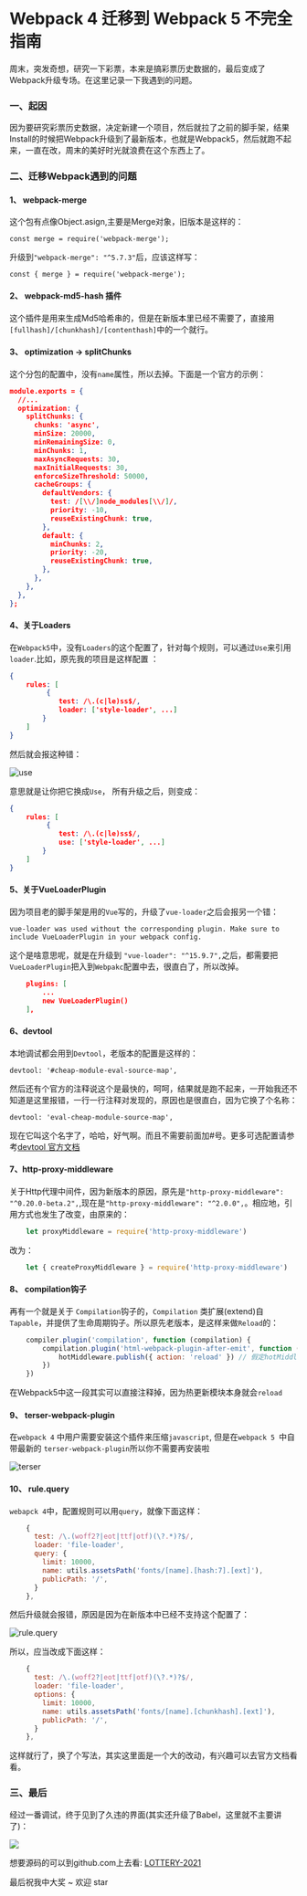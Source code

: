 # Webpack 4 迁移到 Webpack 5 不完全指南

周末，突发奇想，研究一下彩票，本来是搞彩票历史数据的，最后变成了Webpack升级专场。在这里记录一下我遇到的问题。

### 一、起因

因为要研究彩票历史数据，决定新建一个项目，然后就拉了之前的脚手架，结果Install的时候把Webpack升级到了最新版本，也就是Webpack5，然后就跑不起来，一直在改，周末的美好时光就浪费在这个东西上了。

### 二、迁移Webpack遇到的问题

#### 1、 webpack-merge

这个包有点像Object.asign,主要是Merge对象，旧版本是这样的：

    const merge = require('webpack-merge');

升级到`"webpack-merge": "^5.7.3"`后，应该这样写：

    const { merge } = require('webpack-merge');

#### 2、 webpack-md5-hash 插件

这个插件是用来生成Md5哈希串的，但是在新版本里已经不需要了，直接用 `[fullhash]/[chunkhash]/[contenthash]`中的一个就行。

#### 3、 optimization -> splitChunks

这个分包的配置中，没有`name`属性，所以去掉。下面是一个官方的示例：

```json
module.exports = {
  //...
  optimization: {
    splitChunks: {
      chunks: 'async',
      minSize: 20000,
      minRemainingSize: 0,
      minChunks: 1,
      maxAsyncRequests: 30,
      maxInitialRequests: 30,
      enforceSizeThreshold: 50000,
      cacheGroups: {
        defaultVendors: {
          test: /[\\/]node_modules[\\/]/,
          priority: -10,
          reuseExistingChunk: true,
        },
        default: {
          minChunks: 2,
          priority: -20,
          reuseExistingChunk: true,
        },
      },
    },
  },
};
```

#### 4、关于Loaders

在`Webpack5`中，没有`Loaders`的这个配置了，针对每个规则，可以通过`Use`来引用`loader`.比如，原先我的项目是这样配置 ：

```json
{
    rules: [
         {
            test: /\.(c|le)ss$/,
            loader: ['style-loader', ...]
        }
    ]
}

```
然后就会报这种错：

![use](./image/use.png)

意思就是让你把它换成`Use`， 所有升级之后，则变成：

```json
{
    rules: [
         {
            test: /\.(c|le)ss$/,
            use: ['style-loader', ...]
        }
    ]
}

```
#### 5、关于VueLoaderPlugin

因为项目老的脚手架是用的`Vue`写的，升级了`vue-loader`之后会报另一个错：

    vue-loader was used without the corresponding plugin. Make sure to include VueLoaderPlugin in your webpack config.

这个是啥意思呢，就是在升级到 `"vue-loader": "^15.9.7",`之后，都需要把`VueLoaderPlugin`把入到`Webpakc`配置中去，很直白了，所以改掉。

```json
    plugins: [
        ...
        new VueLoaderPlugin()
    ],
```

#### 6、devtool

本地调试都会用到`Devtool`，老版本的配置是这样的：

    devtool: '#cheap-module-eval-source-map',

然后还有个官方的注释说这个是最快的，呵呵，结果就是跑不起来，一开始我还不知道是这里报错，一行一行注释对发现的，原因也是很直白，因为它换了个名称：

    devtool: 'eval-cheap-module-source-map',

现在它叫这个名字了，哈哈，好气啊。而且不需要前面加#号。更多可选配置请参考[devtool 官方文档](https://webpack.docschina.org/configuration/devtool/#root)

#### 7、http-proxy-middleware
关于Http代理中间件，因为新版本的原因，原先是`"http-proxy-middleware": "^0.20.0-beta.2",`,现在是`"http-proxy-middleware": "^2.0.0",`。相应地，引用方式也发生了改变，由原来的：

```javascript
    let proxyMiddleware = require('http-proxy-middleware')
```

改为：

```javascript
    let { createProxyMiddleware } = require('http-proxy-middleware')
```

#### 8、 compilation钩子

再有一个就是关于 `Compilation`钩子的，`Compilation` 类扩展(extend)自 `Tapable`，并提供了生命周期钩子。所以原先老版本，是这样来做`Reload`的：

```javascript
    compiler.plugin('compilation', function (compilation) {
        compilation.plugin('html-webpack-plugin-after-emit', function (data, cb) {
            hotMiddleware.publish({ action: 'reload' }) // 假定hotMiddleware已定义
        })
    })
```
在Webpack5中这一段其实可以直接注释掉，因为热更新模块本身就会`reload`

#### 9、 terser-webpack-plugin
在`webpack 4` 中用户需要安装这个插件来压缩`javascript`, 但是在`webpack 5 `中自带最新的 `terser-webpack-plugin`所以你不需要再安装啦

![terser](./image/terser-webpack.png)

#### 10、 rule.query
`webapck 4`中，配置规则可以用`query`，就像下面这样：

```javascript
    {
      test: /\.(woff2?|eot|ttf|otf)(\?.*)?$/,
      loader: 'file-loader',
      query: {
        limit: 10000,
        name: utils.assetsPath('fonts/[name].[hash:7].[ext]'),
        publicPath: '/',
      }
    },

```
然后升级就会报错，原因是因为在新版本中已经不支持这个配置了：

![rule.query](./image/rule.query.png)

所以，应当改成下面这样：

```javascript
    {
      test: /\.(woff2?|eot|ttf|otf)(\?.*)?$/,
      loader: 'file-loader',
      options: {
        limit: 10000,
        name: utils.assetsPath('fonts/[name].[chunkhash].[ext]'),
        publicPath: '/',
      }
    },

```
这样就行了，换了个写法，其实这里面是一个大的改动，有兴趣可以去官方文档看看。


### 三、最后

经过一番调试，终于见到了久违的界面(其实还升级了Babel，这里就不主要讲了)：

![](./image/success.png)



想要源码的可以到github.com上去看: [LOTTERY-2021](https://github.com/uct8086/Lottery-2021)

最后祝我中大奖 ~ 欢迎 star 


